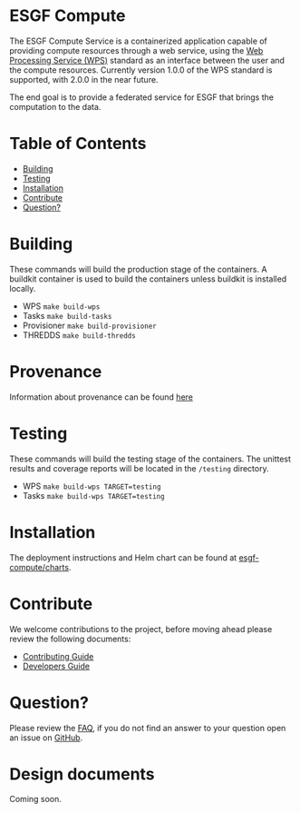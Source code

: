# ESGF Compute
The ESGF Compute Service is a containerized application capable of providing compute resources through a web service, using the [Web Processing Service (WPS)](http://www.opengeospatial.org/standards/wps) standard as an interface between the user and the compute resources. Currently version 1.0.0 of the WPS standard is supported, with 2.0.0 in the near future.

The end goal is to provide a federated service for ESGF that brings the computation to the data.

Table of Contents
=================

* [Building](#building)
* [Testing](#testing)
* [Installation](#installation)
* [Contribute](#contribute)
* [Question?](#question)

# Building

These commands will build the production stage of the containers. A buildkit container is used to build the containers unless buildkit is installed locally.

* WPS `make build-wps`
* Tasks `make build-tasks`
* Provisioner `make build-provisioner`
* THREDDS `make build-thredds`

# Provenance

Information about provenance can be found [here](PROVENANCE.md)

# Testing

These commands will build the testing stage of the containers. The unittest results and coverage reports will be located in the `/testing` directory.

* WPS `make build-wps TARGET=testing`
* Tasks `make build-wps TARGET=testing`

# Installation

The deployment instructions and Helm chart can be found at [esgf-compute/charts](https://github.com/esgf-compute/charts).

# Contribute
We welcome contributions to the project, before moving ahead please review the following documents:

* [Contributing Guide](CONTRIBUTING.md)
* [Developers Guide](DEVELOPER.md)

# Question?
Please review the [FAQ](FAQ.md), if you do not find an answer to your question open an issue on [GitHub](https://github.com/ESGF/esgf-compute-wps/issues/new).

# Design documents
Coming soon.

